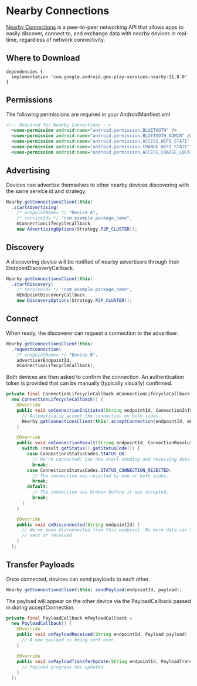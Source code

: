 # Nearby Connections

[Nearby Connections](https://developers.google.com/nearby/connections/overview)
is a peer-to-peer networking API that allows apps to easily discover,
connect to, and exchange data with nearby devices in real-time, regardless
of network connectivity.

Where to Download
---------------
```
dependencies {
  implementation 'com.google.android.gms:play-services-nearby:11.8.0'
}
```

Permissions
-----------
The following permissions are required in your AndroidManfiest.xml
```xml
<!-- Required for Nearby Connections -->
  <uses-permission android:name="android.permission.BLUETOOTH" />
  <uses-permission android:name="android.permission.BLUETOOTH_ADMIN" />
  <uses-permission android:name="android.permission.ACCESS_WIFI_STATE" />
  <uses-permission android:name="android.permission.CHANGE_WIFI_STATE" />
  <uses-permission android:name="android.permission.ACCESS_COARSE_LOCATION" />
```

Advertising
-------------------
Devices can advertise themselves to other nearby devices discovering with the same
service id and strategy.
```java
Nearby.getConnectionsClient(this)
  .startAdvertising(
    /* endpointName= */ "Device A",
    /* serviceId= */ "com.example.package_name",
    mConnectionLifecycleCallback,
    new AdvertisingOptions(Strategy.P2P_CLUSTER));
```

Discovery
-------------------
A discovering device will be notified of nearby advertisers through their
EndpointDiscoveryCallback.
```java
Nearby.getConnectionsClient(this)
  .startDiscovery(
    /* serviceId= */ "com.example.package_name",
    mEndpointDiscoveryCallback,
    new DiscoveryOptions(Strategy.P2P_CLUSTER));
```

Connect
-------------------
When ready, the discoverer can request a connection to the advertiser.
```java
Nearby.getConnectionsClient(this)
  .requestConnection(
    /* endpointName= */ "Device B",
    advertiserEndpointId,
    mConnectionLifecycleCallback);
```

Both devices are then asked to confirm the connection. An authentication token
is provided that can be manually (typically visually) confirmed.
```java
private final ConnectionLifecycleCallback mConnectionLifecycleCallback =
  new ConnectionLifecycleCallback() {
    @Override
    public void onConnectionInitiated(String endpointId, ConnectionInfo connectionInfo) {
      // Automatically accept the connection on both sides.
      Nearby.getConnectionsClient(this).acceptConnection(endpointId, mPayloadCallback);
    }

    @Override
    public void onConnectionResult(String endpointId, ConnectionResolution result) {
      switch (result.getStatus().getStatusCode()) {
        case ConnectionsStatusCodes.STATUS_OK:
          // We're connected! Can now start sending and receiving data.
          break;
        case ConnectionsStatusCodes.STATUS_CONNECTION_REJECTED:
          // The connection was rejected by one or both sides.
          break;
        default:
          // The connection was broken before it was accepted.
          break;
      }
    }

    @Override
    public void onDisconnected(String endpointId) {
      // We've been disconnected from this endpoint. No more data can be
      // sent or received.
    }
  };
```

Transfer Payloads
-------------------
Once connected, devices can send payloads to each other.
```java
Nearby.getConnectionsClient(this).sendPayload(endpointId, payload);
```

The payload will appear on the other device via the PayloadCallback
passed in during acceptConnection.
```java
private final PayloadCallback mPayloadCallback =
  new PayloadCallback() {
    @Override
    public void onPayloadReceived(String endpointId, Payload payload) {
      // A new payload is being sent over.
    }

    @Override
    public void onPayloadTransferUpdate(String endpointId, PayloadTransferUpdate update) {
      // Payload progress has updated.
    }
  };
```
